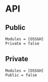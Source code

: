 # API

## Public

```@autodocs
Modules = [OSSGH]
Private = false
```

## Private

```@autodocs
Modules = [OSSGH]
Public = false
```
